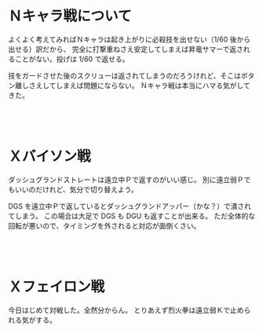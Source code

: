 # Ｎキャラ戦について

よくよく考えてみればＮキャラは起き上がりに必殺技を出せない（1/60 後から出せる）訳だから、
完全に打撃重ねさえ安定してしまえば昇竜サマーで返されることがない。投げは 1/60 で返せる。

技をガードさせた後のスクリューは返されてしまうのだろうけれど、そこはボタン離しさえしてしまえば問題にならない。
Ｎキャラ戦は本当にハマる気がしてきた。

　  
　  

# Ｘバイソン戦

ダッシュグランドストレートは遠立中Ｐで返すのがいい感じ。
別に遠立弱Ｐでもいいのだけれど、気分で切り替えよう。

DGS を遠立中Ｐで返しているとダッシュグランドアッパー（かな？）で潰されてしまう。
この場合は大足で DGS も DGU も返すことが出来る。
ただ全体的な回転が悪いので、タイミングを外されると対応が面倒くさい。

　  
　  

# Ｘフェイロン戦

今日はじめて対戦した。全然分からん。
とりあえず烈火拳は遠立弱Ｋで止められる気がする。
